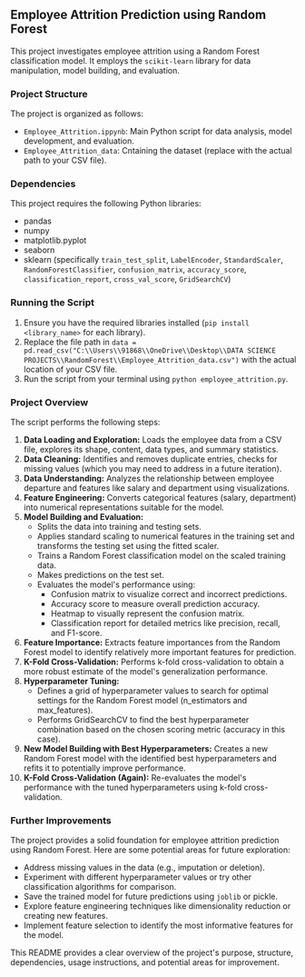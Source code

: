 ## Employee Attrition Prediction using Random Forest

This project investigates employee attrition using a Random Forest classification model. It employs the `scikit-learn` library for data manipulation, model building, and evaluation.

### Project Structure

The project is organized as follows:

- `Employee_Attrition.ippynb`: Main Python script for data analysis, model development, and evaluation.
- `Employee_Attrition_data`: Cntaining the dataset (replace with the actual path to your CSV file).

### Dependencies

This project requires the following Python libraries:

- pandas
- numpy
- matplotlib.pyplot
- seaborn
- sklearn (specifically `train_test_split`, `LabelEncoder`, `StandardScaler`, `RandomForestClassifier`, `confusion_matrix`, `accuracy_score`, `classification_report`, `cross_val_score`, `GridSearchCV`)

### Running the Script

1. Ensure you have the required libraries installed (`pip install <library_name>` for each library).
2. Replace the file path in `data = pd.read_csv("C:\\Users\\91868\\OneDrive\\Desktop\\DATA SCIENCE PROJECTS\\RandomForest\\Employee_Attrition_data.csv")` with the actual location of your CSV file.
3. Run the script from your terminal using `python employee_attrition.py`.

### Project Overview

The script performs the following steps:

1. **Data Loading and Exploration:** Loads the employee data from a CSV file, explores its shape, content, data types, and summary statistics.
2. **Data Cleaning:** Identifies and removes duplicate entries, checks for missing values (which you may need to address in a future iteration).
3. **Data Understanding:** Analyzes the relationship between employee departure and features like salary and department using visualizations.
4. **Feature Engineering:** Converts categorical features (salary, department) into numerical representations suitable for the model.
5. **Model Building and Evaluation:**
   - Splits the data into training and testing sets.
   - Applies standard scaling to numerical features in the training set and transforms the testing set using the fitted scaler.
   - Trains a Random Forest classification model on the scaled training data.
   - Makes predictions on the test set.
   - Evaluates the model's performance using:
      - Confusion matrix to visualize correct and incorrect predictions.
      - Accuracy score to measure overall prediction accuracy.
      - Heatmap to visually represent the confusion matrix.
      - Classification report for detailed metrics like precision, recall, and F1-score.
6. **Feature Importance:** Extracts feature importances from the Random Forest model to identify relatively more important features for prediction.
7. **K-Fold Cross-Validation:** Performs k-fold cross-validation to obtain a more robust estimate of the model's generalization performance.
8. **Hyperparameter Tuning:**
   - Defines a grid of hyperparameter values to search for optimal settings for the Random Forest model (n_estimators and max_features).
   - Performs GridSearchCV to find the best hyperparameter combination based on the chosen scoring metric (accuracy in this case).
9. **New Model Building with Best Hyperparameters:** Creates a new Random Forest model with the identified best hyperparameters and refits it to potentially improve performance.
10. **K-Fold Cross-Validation (Again):** Re-evaluates the model's performance with the tuned hyperparameters using k-fold cross-validation.

### Further Improvements

The project provides a solid foundation for employee attrition prediction using Random Forest. Here are some potential areas for future exploration:

- Address missing values in the data (e.g., imputation or deletion).
- Experiment with different hyperparameter values or try other classification algorithms for comparison.
- Save the trained model for future predictions using `joblib` or pickle.
- Explore feature engineering techniques like dimensionality reduction or creating new features.
- Implement feature selection to identify the most informative features for the model.


This README provides a clear overview of the project's purpose, structure, dependencies, usage instructions, and potential areas for improvement. 
